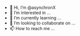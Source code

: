 - 👋 Hi, I’m @asynchronX
- 👀 I’m interested in ...
- 🌱 I’m currently learning ...
- 💞️ I’m looking to collaborate on ...
- 📫 How to reach me ...

<!---
asynchronX/asynchronX is a ✨ special ✨ repository because its `README.md` (this file) appears on your GitHub profile.
You can click the Preview link to take a look at your changes.
--->
